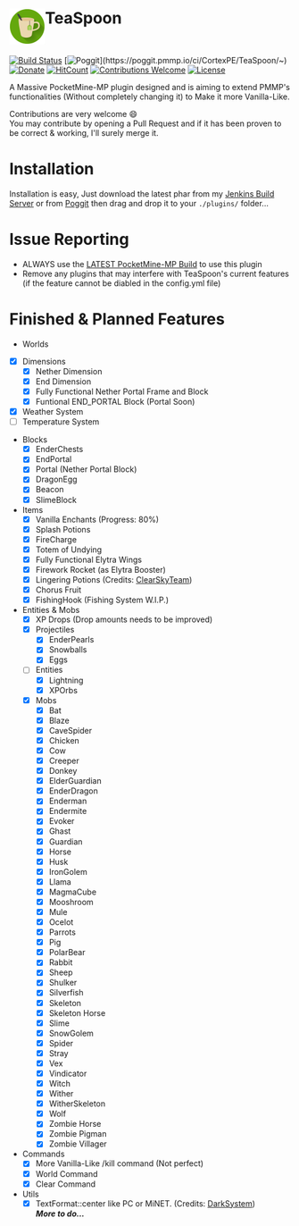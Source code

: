 <h1>TeaSpoon<img src="https://raw.githubusercontent.com/CortexPE/stuff/master/TeaSpoonLogo.png" height="64" width="64" align="left"></img></h1>
<br />

[![Build Status](http://cortexpe.xyz:8080/job/TeaSpoon/badge/icon)](http://cortexpe.xyz:8080/job/TeaSpoon/) [![Poggit](https://poggit.pmmp.io/ci.shield/CortexPE/TeaSpoon/~)](https://poggit.pmmp.io/ci/CortexPE/TeaSpoon/~) [![Donate](https://img.shields.io/badge/donate-PayPal-yellow.svg?style=flat-square)](https://www.paypal.com/cgi-bin/webscr?cmd=_s-xclick&hosted_button_id=MABFZPDR8F5UG) [![HitCount](http://hits.dwyl.io/CortexPE/TeaSpoon.svg)](http://hits.dwyl.io/CortexPE/TeaSpoon) [![Contributions Welcome](https://img.shields.io/badge/contributions-welcome-brightgreen.svg?style=flat-square)](https://github.com/CortexPE/TeaSpoon/pulls) [![License](https://img.shields.io/badge/License-GNU%20AGPL%20v3-brightgreen.svg?style=flat-square)](https://github.com/CortexPE/TeaSpoon/blob/master/LICENSE)

A Massive PocketMine-MP plugin designed and is aiming to extend PMMP's functionalities (Without completely changing it) to Make it more Vanilla-Like.

Contributions are very welcome :smile:<br />You may contribute by opening a Pull Request and if it has been proven to be correct & working, I'll surely merge it.

# Installation
Installation is easy, Just download the latest phar from my [Jenkins Build Server](http://cortexpe.xyz:8080/job/TeaSpoon/lastSuccessfulBuild/artifact/TeaSpoon.phar) or from [Poggit](https://poggit.pmmp.io/ci/CortexPE/TeaSpoon/~) then drag and drop it to your ```./plugins/``` folder...

# Issue Reporting
 - ALWAYS use the [LATEST PocketMine-MP Build](https://jenkins.pmmp.io/job/PocketMine-MP/lastSuccessfulBuild/artifact/) to use this plugin
 - Remove any plugins that may interfere with TeaSpoon's current features (if the feature cannot be diabled in the config.yml file)

# Finished & Planned Features
 - Worlds
  - [X] Dimensions
    - [X] Nether Dimension
    - [X] End Dimension
    - [X] Fully Functional Nether Portal Frame and Block
    - [X] Funtional END_PORTAL Block (Portal Soon)
  - [X] Weather System
  - [ ] Temperature System
 - Blocks
   - [X] EnderChests
   - [X] EndPortal
   - [X] Portal (Nether Portal Block)
   - [X] DragonEgg
   - [X] Beacon
   - [X] SlimeBlock
 - Items
   - [X] Vanilla Enchants (Progress: 80%)
   - [X] Splash Potions
   - [X] FireCharge
   - [X] Totem of Undying
   - [X] Fully Functional Elytra Wings
   - [X] Firework Rocket (as Elytra Booster)
   - [X] Lingering Potions (Credits: [ClearSkyTeam](https://github.com/ClearSkyTeam))
   - [X] Chorus Fruit
   - [X] FishingHook (Fishing System W.I.P.)
 - Entities & Mobs
   - [X] XP Drops (Drop amounts needs to be improved)
   - [X] Projectiles
     - [X] EnderPearls
     - [X] Snowballs
     - [X] Eggs
   - [ ] Entities
     - [X] Lightning
     - [X] XPOrbs
   - [X] Mobs
     - [X] Bat
     - [X] Blaze
     - [X] CaveSpider
     - [X] Chicken
     - [X] Cow
     - [X] Creeper
     - [X] Donkey
     - [X] ElderGuardian
     - [X] EnderDragon
     - [X] Enderman
     - [X] Endermite
     - [X] Evoker
     - [X] Ghast
     - [X] Guardian
     - [X] Horse
     - [X] Husk
     - [X] IronGolem
     - [X] Llama
     - [X] MagmaCube
     - [X] Mooshroom
     - [X] Mule
     - [X] Ocelot
     - [X] Parrots
     - [X] Pig
     - [X] PolarBear
     - [X] Rabbit
     - [X] Sheep
     - [X] Shulker
     - [X] Silverfish
     - [X] Skeleton
     - [X] Skeleton Horse
     - [X] Slime
     - [X] SnowGolem
     - [X] Spider
     - [X] Stray
     - [X] Vex
     - [X] Vindicator
     - [X] Witch
     - [X] Wither
     - [X] WitherSkeleton
     - [X] Wolf
     - [X] Zombie Horse
     - [X] Zombie Pigman
     - [X] Zombie Villager
 - Commands
   - [X] More Vanilla-Like /kill command (Not perfect)
   - [X] World Command
   - [X] Clear Command
 - Utils
   - [X] TextFormat::center like PC or MiNET. (Credits: [DarkSystem](https://github.com/DarkSystem))
<br />***More to do...***
